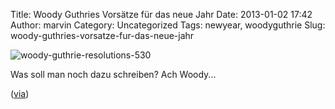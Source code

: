 Title: Woody Guthries Vorsätze für das neue Jahr
Date: 2013-01-02 17:42
Author: marvin
Category: Uncategorized
Tags: newyear, woodyguthrie
Slug: woody-guthries-vorsatze-fur-das-neue-jahr

![woody-guthrie-resolutions-530]({filename}/images/woody-guthrie-resolutions-530.jpg)

Was soll man noch dazu schreiben? Ach Woody...

([via](http://www.mnn.com/lifestyle/responsible-living/blogs/woody-guthries-wonderful-list-of-new-years-resolutions-for-1942))

